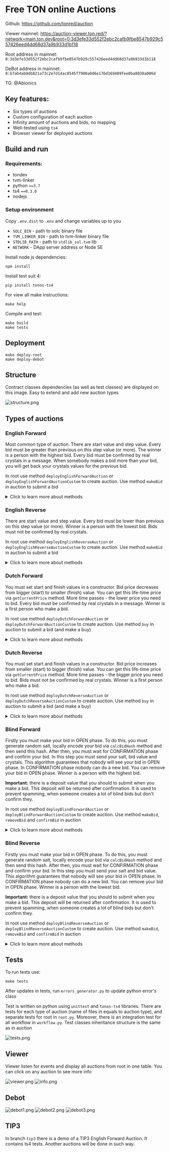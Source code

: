 # Free TON online Auctions

Github: https://github.com/tonred/auction

Viewer mainnet: https://auction-viewer.ton.red/?network=main.ton.dev&root=0:3d3efe33d552f2ebc2cafb9fbe8547b929c557426eed4dd68d37a9b933d1b118

Root address in mainnet: `0:3d3efe33d552f2ebc2cafb9fbe8547b929c557426eed4dd68d37a9b933d1b118`

DeBot address in mainnet: `0:b7ab4ab8db821a73c2e7d14ac8545f7900a0d6e176d169489fee0ba8038a006d`

TG: @Abionics

## Key features:
* Six types of auctions
* Custom configuration of each auction
* Infinity amount of auctions and bids, no mapping
* Well-tested using `ts4`
* Browser viewer for deployed auctions

## Build and run

### Requirements:
* tondev
* tvm-linker
* python `>=3.7`
* ts4 `==0.3.0`
* nodejs

### Setup environment
Copy `.env.dist` to `.env` and change variables up to you
* `SOLC_BIN` - path to solc binary file
* `TVM_LINKER_BIN` - path to tvm-linker binary file
* `STDLIB_PATH` - path to `stdlib_sol.tvm` lib 
* `NETWORK` - DApp server address or Node SE 

Install node js dependencies:
```shell
npm install
```

Install test suit 4:
```shell
pip install tonos-ts4
```

For view all make instructions:
```shell
make help
```

Compile and test:
```shell
make build
make tests
```

## Deployment

```shell
make deploy-root
make deploy-debot
```

## Structure

Contract classes dependencies (as well as test classes) are displayed on this image.
Easy to extend and add new auction types

![structure.png](docs/structure.png)

## Types of auctions

### English Forward
Most common type of auction. There are start value and step value.
Every bid must be greater than previous on this step value (or more).
The winner is a person with the highest bid.
Every bid must be confirmed by real crystals in a message.
When somebody makes a bid more than your bid, you will get back your crystals values for the previous bid.

In root use method `deployEnglishForwardAuction` or `deployEnglishForwardAuctionCustom` to create auction.
Use method `makeBid` in auction to submit a bid

<details>
<summary>Click to learn more about methods</summary>

```solidity
// Root
function deployEnglishForwardAuction(uint128 startValue, uint128 stepValue, uint32 startTime, uint32 openDuration);
function deployEnglishForwardAuctionCustom(address owner, uint128 fee, uint128 startValue, uint128 stepValue, uint32 startTime, uint32 openDuration);
// Auction
function makeBid(uint128 value);
```

</details>

### English Reverse

There are start value and step value. 
Every bid must be lower than previous on this step value (or more).
Winner is a person with the lowest bid.
Bids must not be confirmed by real crystals.

In root use method `deployEnglishReverseAuction` or `deployEnglishReverseAuctionCustom` to create auction.
Use method `makeBid` in auction to submit a bid

<details>
<summary>Click to learn more about methods</summary>

```solidity
// Root
function deployEnglishReverseAuction(uint128 startValue, uint128 stepValue, uint32 startTime, uint32 openDuration);
function deployEnglishReverseAuctionCustom(address owner, uint128 fee, uint128 startValue, uint128 stepValue, uint32 startTime, uint32 openDuration);
// Auction
function makeBid(uint128 value);
```

</details>

### Dutch Forward

You must set start and finish values in a constructor.
Bid price decreases from bigger (start) to smaller (finish) value.
You can get this life-time price via `getCurrentPrice` method.
More time passes - the lower price you need to bid.
Every bid must be confirmed by real crystals in a message.
Winner is a first person who make a bid.

In root use method `deployDutchForwardAuction` or `deployDutchForwardAuctionCustom` to create auction.
Use method `buy` in auction to submit a bid (and make a buy)

<details>
<summary>Click to learn more about methods</summary>

```solidity
// Root
function deployDutchForwardAuction(uint128 startValue, uint128 finishValue, uint32 startTime, uint32 openDuration);
function deployDutchForwardAuctionCustom(address owner, uint128 fee, uint128 startValue, uint128 finishValue, uint32 startTime, uint32 openDuration);
// Auction
function buy(uint128 value);
```

</details>

### Dutch Reverse

You must set start and finish values in a constructor.
Bid price increases from smaller (start) to bigger (finish) value.
You can get this life-time price via `getCurrentPrice` method.
More time passes - the bigger price you need to bid.
Bids must not be confirmed by real crystals.
Winner is a first person who make a bid.

In root use method `deployDutchReverseAuction` or `deployDutchReverseAuctionCustom` to create auction.
Use method `buy` in auction to submit a bid (and make a buy)

<details>
<summary>Click to learn more about methods</summary>

```solidity
// Root
function deployDutchReverseAuction(uint128 startValue, uint128 finishValue, uint32 startTime, uint32 openDuration);
function deployDutchReverseAuctionCustom(address owner, uint128 fee, uint128 startValue, uint128 finishValue, uint32 startTime, uint32 openDuration);
// Auction
function buy(uint128 value);
```

</details>

### Blind Forward

Firstly you must make your bid in OPEN phase.
To do this, you must generate random salt, locally encode your bid via `calcBidHash` method and then send this hash.
After then, you must wait for CONFIRMATION phase and confirm your bid.
In this step you must send your salt, bid value and crystals.
This algorithm guarantees that nobody will see your bid in OPEN phase.
In CONFIRMATION phase nobody can do a new bid.
You can remove your bid in OPEN phase.
Winner is a person with the highest bid.

**Important:** there is a deposit value that you should to submit when you make a bid.
This deposit will be returned after confirmation.
It is used to prevent spamming, when someone creates a lot of blind bids but don't confirm they.

In root use method `deployBlindForwardAuction` or `deployBlindForwardAuctionCustom` to create auction.
Use method `makeBid`, `removeBid` and `confirmBid` in auction

<details>
<summary>Click to learn more about methods</summary>

```solidity
// Root
function deployBlindForwardAuction(uint32 startTime, uint32 openDuration, uint32 confirmationDuration);
function deployBlindForwardAuctionCustom(address owner, uint128 fee, uint128 deposit, uint32 startTime, uint32 openDuration, uint32 confirmationDuration);
// Auction
function makeBid(uint256 hash);
function removeBid(uint256 hash);
function confirmBid(uint128 value, uint256 salt);
function calcBidHash(uint128 value, uint256 salt);  // call off-chain for secure
```

</details>

### Blind Reverse

Firstly you must make your bid in OPEN phase.
To do this, you must generate random salt, locally encode your bid via `calcBidHash` method and then send this hash.
After then, you must wait for CONFIRMATION phase and confirm your bid.
In this step you must send your salt and bid value.
This algorithm guarantees that nobody will see your bid in OPEN phase.
In CONFIRMATION phase nobody can do a new bid.
You can remove your bid in OPEN phase.
Winner is a person with the lowest bid.

**Important:** there is a deposit value that you should to submit when you make a bid.
This deposit will be returned after confirmation.
It is used to prevent spamming, when someone creates a lot of blind bids but don't confirm they.

In root use method `deployBlindReverseAuction` or `deployBlindReverseAuctionCustom` to create auction.
Use method `makeBid`, `removeBid` and `confirmBid` in auction

<details>
<summary>Click to learn more about methods</summary>

```solidity
// Root
function deployBlindReverseAuction(uint32 startTime, uint32 openDuration, uint32 confirmationDuration);
function deployBlindReverseAuctionCustom(address owner, uint128 fee, uint128 deposit, uint32 startTime, uint32 openDuration, uint32 confirmationDuration);
// Auction
function makeBid(uint256 hash);
function removeBid(uint256 hash);
function confirmBid(uint128 value, uint256 salt);
function calcBidHash(uint128 value, uint256 salt);  // call off-chain for secure
```

</details>

## Tests

To run tests use:
```shell
make tests
```

After updates in tests, run `errors_generator.py` to update python error's class

Test is written on python using `unittest` and `tonos-ts4` libraries.
There are tests for each type of auction (name of files in equals to auction type), and separate tests for root in `root.py`.
Moreover, there is an integration test for all workflow in `workflow.py`.
Test classes inheritance structure is the same as in auction

![tests.png](docs/tests.png)

## Viewer

Viewer listen for events and display all auctions from root in one table.
You can click on any auction to see more info

![viewer.png](docs/viewer.png)
![info.png](docs/info.png)

## Debot

![debot1.png](docs/debot1.png)
![debot2.png](docs/debot2.png)
![debot3.png](docs/debot3.png)

## TIP3

In branch `tip3` there is a demo of a TIP3 English Forward Auction.
It contains ts4 tests.
Another auctions will be done in such way.
